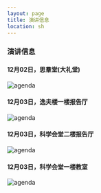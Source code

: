 ```yaml
---
layout: page
title: 演讲信息
location: sh
---
```


### 演讲信息

#### 12月02日，思羣堂(大礼堂)

<!-- picture -->
<div class="row">
  <div class="col-md-10 col-md-offset-1 text-center">
    <img src="{{ '/img/agenda2_sh2018.jpg' | prepend: site.qiniubaseurl }}" alt="agenda" class="img-responsive" />
  </div>
</div>

#### 12月03日，逸夫楼一楼报告厅 

<div class="row">
  <div class="col-md-10 col-md-offset-1 text-center">
    <img src="{{ '/img/agenda3_sh2018.jpg' | prepend: site.qiniubaseurl }}" alt="agenda" class="img-responsive" />
  </div>
</div>

#### 12月03日，科学会堂二楼报告厅  

<div class="row">
  <div class="col-md-10 col-md-offset-1 text-center">
    <img src="{{ '/img/agenda4_sh2018.jpg' | prepend: site.qiniubaseurl }}" alt="agenda" class="img-responsive" />
  </div>
</div>

#### 12月03日，科学会堂一楼教室 

<div class="row">
  <div class="col-md-10 col-md-offset-1 text-center">
    <img src="{{ '/img/agenda5_sh2018.jpg' | prepend: site.qiniubaseurl }}" alt="agenda" class="img-responsive" />
  </div>
</div>




